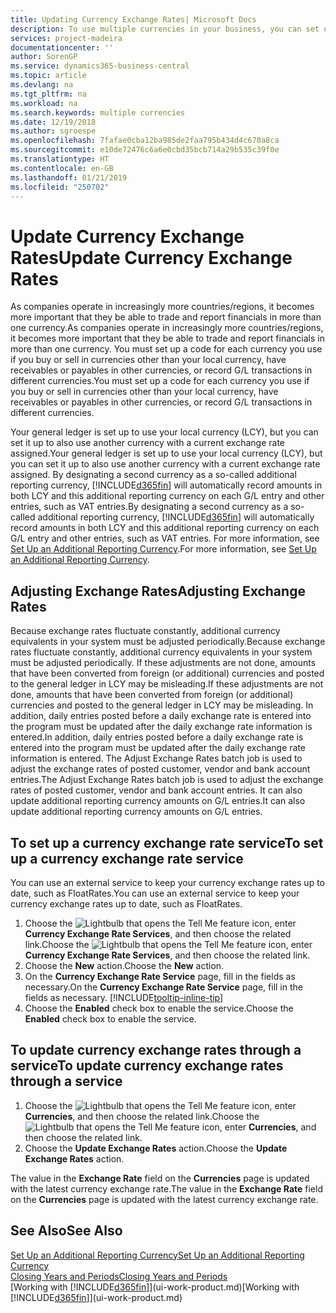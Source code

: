 ```yaml
---
title: Updating Currency Exchange Rates| Microsoft Docs
description: To use multiple currencies in your business, you can set up a code for each currency and use an external exchange rate service.
services: project-madeira
documentationcenter: ''
author: SorenGP
ms.service: dynamics365-business-central
ms.topic: article
ms.devlang: na
ms.tgt_pltfrm: na
ms.workload: na
ms.search.keywords: multiple currencies
ms.date: 12/19/2018
ms.author: sgroespe
ms.openlocfilehash: 7fafae0cba12ba985de2faa795b434d4c670a8ca
ms.sourcegitcommit: e10de72476c6a6e0cbd35bcb714a29b535c39f0e
ms.translationtype: HT
ms.contentlocale: en-GB
ms.lasthandoff: 01/21/2019
ms.locfileid: "250702"
---
```

# <a name="update-currency-exchange-rates"></a><span data-ttu-id="959b5-103">Update Currency Exchange Rates</span><span class="sxs-lookup"><span data-stu-id="959b5-103">Update Currency Exchange Rates</span></span>
<span data-ttu-id="959b5-104">As companies operate in increasingly more countries/regions, it becomes more important that they be able to trade and report financials in more than one currency.</span><span class="sxs-lookup"><span data-stu-id="959b5-104">As companies operate in increasingly more countries/regions, it becomes more important that they be able to trade and report financials in more than one currency.</span></span> <span data-ttu-id="959b5-105">You must set up a code for each currency you use if you buy or sell in currencies other than your local currency, have receivables or payables in other currencies, or record G/L transactions in different currencies.</span><span class="sxs-lookup"><span data-stu-id="959b5-105">You must set up a code for each currency you use if you buy or sell in currencies other than your local currency, have receivables or payables in other currencies, or record G/L transactions in different currencies.</span></span>

<span data-ttu-id="959b5-106">Your general ledger is set up to use your local currency (LCY), but you can set it up to also use another currency with a current exchange rate assigned.</span><span class="sxs-lookup"><span data-stu-id="959b5-106">Your general ledger is set up to use your local currency (LCY), but you can set it up to also use another currency with a current exchange rate assigned.</span></span> <span data-ttu-id="959b5-107">By designating a second currency as a so-called additional reporting currency, [!INCLUDE[d365fin](includes/d365fin_md.md)] will automatically record amounts in both LCY and this additional reporting currency on each G/L entry and other entries, such as VAT entries.</span><span class="sxs-lookup"><span data-stu-id="959b5-107">By designating a second currency as a so-called additional reporting currency, [!INCLUDE[d365fin](includes/d365fin_md.md)] will automatically record amounts in both LCY and this additional reporting currency on each G/L entry and other entries, such as VAT entries.</span></span> <span data-ttu-id="959b5-108">For more information, see [Set Up an Additional Reporting Currency](finance-how-setup-additional-currencies.md).</span><span class="sxs-lookup"><span data-stu-id="959b5-108">For more information, see [Set Up an Additional Reporting Currency](finance-how-setup-additional-currencies.md).</span></span>

## <a name="adjusting-exchange-rates"></a><span data-ttu-id="959b5-109">Adjusting Exchange Rates</span><span class="sxs-lookup"><span data-stu-id="959b5-109">Adjusting Exchange Rates</span></span>
<span data-ttu-id="959b5-110">Because exchange rates fluctuate constantly, additional currency equivalents in your system must be adjusted periodically.</span><span class="sxs-lookup"><span data-stu-id="959b5-110">Because exchange rates fluctuate constantly, additional currency equivalents in your system must be adjusted periodically.</span></span> <span data-ttu-id="959b5-111">If these adjustments are not done, amounts that have been converted from foreign (or additional) currencies and posted to the general ledger in LCY may be misleading.</span><span class="sxs-lookup"><span data-stu-id="959b5-111">If these adjustments are not done, amounts that have been converted from foreign (or additional) currencies and posted to the general ledger in LCY may be misleading.</span></span> <span data-ttu-id="959b5-112">In addition, daily entries posted before a daily exchange rate is entered into the program must be updated after the daily exchange rate information is entered.</span><span class="sxs-lookup"><span data-stu-id="959b5-112">In addition, daily entries posted before a daily exchange rate is entered into the program must be updated after the daily exchange rate information is entered.</span></span> <span data-ttu-id="959b5-113">The Adjust Exchange Rates batch job is used to adjust the exchange rates of posted customer, vendor and bank account entries.</span><span class="sxs-lookup"><span data-stu-id="959b5-113">The Adjust Exchange Rates batch job is used to adjust the exchange rates of posted customer, vendor and bank account entries.</span></span> <span data-ttu-id="959b5-114">It can also update additional reporting currency amounts on G/L entries.</span><span class="sxs-lookup"><span data-stu-id="959b5-114">It can also update additional reporting currency amounts on G/L entries.</span></span>

## <a name="to-set-up-a-currency-exchange-rate-service"></a><span data-ttu-id="959b5-115">To set up a currency exchange rate service</span><span class="sxs-lookup"><span data-stu-id="959b5-115">To set up a currency exchange rate service</span></span>
<span data-ttu-id="959b5-116">You can use an external service to keep your currency exchange rates up to date, such as FloatRates.</span><span class="sxs-lookup"><span data-stu-id="959b5-116">You can use an external service to keep your currency exchange rates up to date, such as FloatRates.</span></span>

1. <span data-ttu-id="959b5-117">Choose the ![Lightbulb that opens the Tell Me feature](media/ui-search/search_small.png "Tell me what you want to do") icon, enter **Currency Exchange Rate Services**, and then choose the related link.</span><span class="sxs-lookup"><span data-stu-id="959b5-117">Choose the ![Lightbulb that opens the Tell Me feature](media/ui-search/search_small.png "Tell me what you want to do") icon, enter **Currency Exchange Rate Services**, and then choose the related link.</span></span>
2. <span data-ttu-id="959b5-118">Choose the **New** action.</span><span class="sxs-lookup"><span data-stu-id="959b5-118">Choose the **New** action.</span></span>
3. <span data-ttu-id="959b5-119">On the **Currency Exchange Rate Service** page, fill in the fields as necessary.</span><span class="sxs-lookup"><span data-stu-id="959b5-119">On the **Currency Exchange Rate Service** page, fill in the fields as necessary.</span></span> [!INCLUDE[tooltip-inline-tip](includes/tooltip-inline-tip_md.md)]
4. <span data-ttu-id="959b5-120">Choose the **Enabled** check box to enable the service.</span><span class="sxs-lookup"><span data-stu-id="959b5-120">Choose the **Enabled** check box to enable the service.</span></span>

## <a name="to-update-currency-exchange-rates-through-a-service"></a><span data-ttu-id="959b5-121">To update currency exchange rates through a service</span><span class="sxs-lookup"><span data-stu-id="959b5-121">To update currency exchange rates through a service</span></span>
1. <span data-ttu-id="959b5-122">Choose the ![Lightbulb that opens the Tell Me feature](media/ui-search/search_small.png "Tell me what you want to do") icon, enter **Currencies**, and then choose the related link.</span><span class="sxs-lookup"><span data-stu-id="959b5-122">Choose the ![Lightbulb that opens the Tell Me feature](media/ui-search/search_small.png "Tell me what you want to do") icon, enter **Currencies**, and then choose the related link.</span></span>
2. <span data-ttu-id="959b5-123">Choose the **Update Exchange Rates** action.</span><span class="sxs-lookup"><span data-stu-id="959b5-123">Choose the **Update Exchange Rates** action.</span></span>

<span data-ttu-id="959b5-124">The value in the **Exchange Rate** field on the **Currencies** page is updated with the latest currency exchange rate.</span><span class="sxs-lookup"><span data-stu-id="959b5-124">The value in the **Exchange Rate** field on the **Currencies** page is updated with the latest currency exchange rate.</span></span>

## <a name="see-also"></a><span data-ttu-id="959b5-125">See Also</span><span class="sxs-lookup"><span data-stu-id="959b5-125">See Also</span></span>
[<span data-ttu-id="959b5-126">Set Up an Additional Reporting Currency</span><span class="sxs-lookup"><span data-stu-id="959b5-126">Set Up an Additional Reporting Currency</span></span>](finance-how-setup-additional-currencies.md)  
[<span data-ttu-id="959b5-127">Closing Years and Periods</span><span class="sxs-lookup"><span data-stu-id="959b5-127">Closing Years and Periods</span></span>](year-close-years-periods.md)  
<span data-ttu-id="959b5-128">[Working with [!INCLUDE[d365fin](includes/d365fin_md.md)]](ui-work-product.md)</span><span class="sxs-lookup"><span data-stu-id="959b5-128">[Working with [!INCLUDE[d365fin](includes/d365fin_md.md)]](ui-work-product.md)</span></span>
